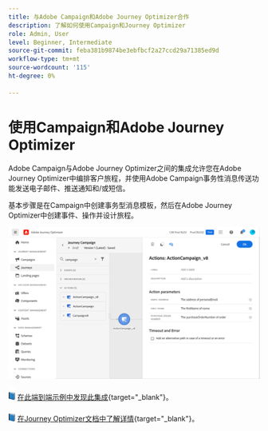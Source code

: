 ```yaml
---
title: 与Adobe Campaign和Adobe Journey Optimizer合作
description: 了解如何使用Campaign和Journey Optimizer
role: Admin, User
level: Beginner, Intermediate
source-git-commit: feba381b9874be3ebfbcf2a27ccd29a71385ed9d
workflow-type: tm+mt
source-wordcount: '115'
ht-degree: 0%

---
```


# 使用Campaign和Adobe Journey Optimizer

Adobe Campaign与Adobe Journey Optimizer之间的集成允许您在Adobe Journey Optimizer中编排客户旅程，并使用Adobe Campaign事务性消息传送功能发送电子邮件、推送通知和/或短信。

基本步骤是在Campaign中创建事务型消息模板，然后在Adobe Journey Optimizer中创建事件、操作并设计旅程。


![](assets/ajo-integration.png)


![](../assets/do-not-localize/book.png) [在此端到端示例中发现此集成](https://experienceleague.adobe.com/docs/journey-optimizer/using/orchestrate-journeys/about-journey-building/using-adobe-campaign-classic.html){target=&quot;_blank&quot;}。


![](../assets/do-not-localize/book.png) [在Journey Optimizer文档中了解详情](https://experienceleague.adobe.com/docs/journey-optimizer/using/orchestrate-journeys/about-journey-building/using-adobe-campaign-classic.html?lang=en){target=&quot;_blank&quot;}。

